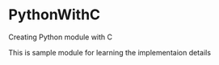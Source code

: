 # PythonWithC
Creating Python module with C

This is sample module for learning the implementaion details
